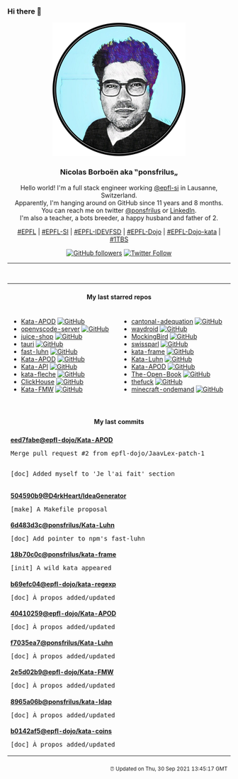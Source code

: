 ### Hi there 👋

<p align="center">
  <!-- use https://avatars.githubusercontent.com/u/176002?v=4 for your default github picture -->
  <img src="https://raw.githubusercontent.com/ponsfrilus/ponsfrilus/master/img/ponsfrilus.png" title="Nicolas Borboën aka ‟ponsfrilus„" alt="Nicolas Borboën aka ‟ponsfrilus„" />
  <h3 align="center">
    Nicolas Borboën aka ‟ponsfrilus„
  </h3>
  <p align="center">
    Hello world! I'm a full stack engineer working <a href="https://github.com/epfl-si">@epfl-si</a> in Lausanne, Switzerland.
    <br />Apparently, I'm hanging around on GitHub since 11 years and 8 months.
    <br />You can reach me on twitter <a href="https://twitter.com/ponsfrilus">@ponsfrilus</a> or <a href="http://linkedin.com/in/nicolasborboen">LinkedIn</a>.
    <br />I'm also a teacher, a bots breeder, a happy husband and father of 2.
  </p>
  <p align="center">
    <a href="https://www.epfl.ch">#EPFL</a> | 
    <a href="https://github.com/epfl-si/">#EPFL-SI</a> | 
    <a href="https://github.com/epfl-idevfsd">#EPFL-IDEVFSD</a> | 
    <a href="https://github.com/topics/epfl-dojo">#EPFL-Dojo</a> | 
    <a href="https://github.com/topics/epfl-dojo-kata">#EPFL-Dojo-kata</a> | 
    <a href="https://en.wikipedia.org/wiki/Indentation_style#Variant:_1TBS_(OTBS)">#1TBS</a>
  </p>
  <p align="center">
    <a href="https://github.com/ponsfrilus"><img alt="GitHub followers" src="https://img.shields.io/github/followers/ponsfrilus?label=Follow%20me%20on%20github&style=social"></a>
    <a href="https://twitter.com/ponsfrilus"><img alt="Twitter Follow" src="https://img.shields.io/twitter/follow/ponsfrilus?label=follow%20me%20on%20twitter&style=social"></a>
  </p>
  </p><hr><table align="center">
<tr>
<td colspan="2" align="center"><h4>My last starred repos</h4></td>
</tr>
<tr>
<td valign="top">
<ul>
<li>
<a href="https://github.com/JaavLex/Kata-APOD" title="Kata APOD - Astronomy Picture of the Day // create your own APOD browser" target="_blank">Kata-APOD</a>&nbsp;<a href="https://github.com/JaavLex/Kata-APOD" title="Kata APOD - Astronomy Picture of the Day // create your own APOD browser" target="_blank"><img src="https://img.shields.io/github/stars/JaavLex/Kata-APOD?style=social" alt="GitHub"></a>
</li>
<li>
<a href="https://github.com/gitpod-io/openvscode-server" title="Run upstream VS Code on a remote machine with access through a modern web browser from any device, anywhere." target="_blank">openvscode-server</a>&nbsp;<a href="https://github.com/gitpod-io/openvscode-server" title="Run upstream VS Code on a remote machine with access through a modern web browser from any device, anywhere." target="_blank"><img src="https://img.shields.io/github/stars/gitpod-io/openvscode-server?style=social" alt="GitHub"></a>
</li>
<li>
<a href="https://github.com/juice-shop/juice-shop" title="OWASP Juice Shop: Probably the most modern and sophisticated insecure web application" target="_blank">juice-shop</a>&nbsp;<a href="https://github.com/juice-shop/juice-shop" title="OWASP Juice Shop: Probably the most modern and sophisticated insecure web application" target="_blank"><img src="https://img.shields.io/github/stars/juice-shop/juice-shop?style=social" alt="GitHub"></a>
</li>
<li>
<a href="https://github.com/tauri-apps/tauri" title="Build smaller, faster, and more secure desktop applications with a web frontend." target="_blank">tauri</a>&nbsp;<a href="https://github.com/tauri-apps/tauri" title="Build smaller, faster, and more secure desktop applications with a web frontend." target="_blank"><img src="https://img.shields.io/github/stars/tauri-apps/tauri?style=social" alt="GitHub"></a>
</li>
<li>
<a href="https://github.com/bendrucker/fast-luhn" title="A fast Luhn algorithm for validating credit cards" target="_blank">fast-luhn</a>&nbsp;<a href="https://github.com/bendrucker/fast-luhn" title="A fast Luhn algorithm for validating credit cards" target="_blank"><img src="https://img.shields.io/github/stars/bendrucker/fast-luhn?style=social" alt="GitHub"></a>
</li>
<li>
<a href="https://github.com/crazylady2004/Kata-APOD" title="null" target="_blank">Kata-APOD</a>&nbsp;<a href="https://github.com/crazylady2004/Kata-APOD" title="null" target="_blank"><img src="https://img.shields.io/github/stars/crazylady2004/Kata-APOD?style=social" alt="GitHub"></a>
</li>
<li>
<a href="https://github.com/epfl-dojo/Kata-API" title="Kata API — pour entraîner le développement d'API et la compréhension des requêtes HTTP" target="_blank">Kata-API</a>&nbsp;<a href="https://github.com/epfl-dojo/Kata-API" title="Kata API — pour entraîner le développement d'API et la compréhension des requêtes HTTP" target="_blank"><img src="https://img.shields.io/github/stars/epfl-dojo/Kata-API?style=social" alt="GitHub"></a>
</li>
<li>
<a href="https://github.com/Azecko/kata-fleche" title="Kata : créer une flèche selon entrée de l'utilisateur" target="_blank">kata-fleche</a>&nbsp;<a href="https://github.com/Azecko/kata-fleche" title="Kata : créer une flèche selon entrée de l'utilisateur" target="_blank"><img src="https://img.shields.io/github/stars/Azecko/kata-fleche?style=social" alt="GitHub"></a>
</li>
<li>
<a href="https://github.com/ClickHouse/ClickHouse" title="ClickHouse® is a free analytics DBMS for big data" target="_blank">ClickHouse</a>&nbsp;<a href="https://github.com/ClickHouse/ClickHouse" title="ClickHouse® is a free analytics DBMS for big data" target="_blank"><img src="https://img.shields.io/github/stars/ClickHouse/ClickHouse?style=social" alt="GitHub"></a>
</li>
<li>
<a href="https://github.com/epfl-dojo/Kata-FMW" title="Kata FBI Most Wanted (FMW) // Crete a quiz with the FBI top 10 most wanted fugitives" target="_blank">Kata-FMW</a>&nbsp;<a href="https://github.com/epfl-dojo/Kata-FMW" title="Kata FBI Most Wanted (FMW) // Crete a quiz with the FBI top 10 most wanted fugitives" target="_blank"><img src="https://img.shields.io/github/stars/epfl-dojo/Kata-FMW?style=social" alt="GitHub"></a>
</li>
</ul>
<img width="450" height="1" /></td>
<td valign="top">
<ul>
<li>
<a href="https://github.com/sephii/cantonal-adequation" title="Measure your Swiss cantonal adequation from votation objects" target="_blank">cantonal-adequation</a>&nbsp;<a href="https://github.com/sephii/cantonal-adequation" title="Measure your Swiss cantonal adequation from votation objects" target="_blank"><img src="https://img.shields.io/github/stars/sephii/cantonal-adequation?style=social" alt="GitHub"></a>
</li>
<li>
<a href="https://github.com/waydroid/waydroid" title="null" target="_blank">waydroid</a>&nbsp;<a href="https://github.com/waydroid/waydroid" title="null" target="_blank"><img src="https://img.shields.io/github/stars/waydroid/waydroid?style=social" alt="GitHub"></a>
</li>
<li>
<a href="https://github.com/babysor/MockingBird" title="🚀AI拟声: 5秒内克隆您的声音并生成任意语音内容 Clone a voice in 5 seconds to generate arbitrary speech in real-time" target="_blank">MockingBird</a>&nbsp;<a href="https://github.com/babysor/MockingBird" title="🚀AI拟声: 5秒内克隆您的声音并生成任意语音内容 Clone a voice in 5 seconds to generate arbitrary speech in real-time" target="_blank"><img src="https://img.shields.io/github/stars/babysor/MockingBird?style=social" alt="GitHub"></a>
</li>
<li>
<a href="https://github.com/zumbov2/swissparl" title="The Swiss Parliament Webservices R API" target="_blank">swissparl</a>&nbsp;<a href="https://github.com/zumbov2/swissparl" title="The Swiss Parliament Webservices R API" target="_blank"><img src="https://img.shields.io/github/stars/zumbov2/swissparl?style=social" alt="GitHub"></a>
</li>
<li>
<a href="https://github.com/ponsfrilus/kata-frame" title="Kata : calcul d'encombrement en 2D" target="_blank">kata-frame</a>&nbsp;<a href="https://github.com/ponsfrilus/kata-frame" title="Kata : calcul d'encombrement en 2D" target="_blank"><img src="https://img.shields.io/github/stars/ponsfrilus/kata-frame?style=social" alt="GitHub"></a>
</li>
<li>
<a href="https://github.com/ponsfrilus/Kata-Luhn" title="Kata : implémenter la formule de Luhn pour vérifier des numéros de cartes bancaires" target="_blank">Kata-Luhn</a>&nbsp;<a href="https://github.com/ponsfrilus/Kata-Luhn" title="Kata : implémenter la formule de Luhn pour vérifier des numéros de cartes bancaires" target="_blank"><img src="https://img.shields.io/github/stars/ponsfrilus/Kata-Luhn?style=social" alt="GitHub"></a>
</li>
<li>
<a href="https://github.com/Azecko/Kata-APOD" title="Kata APOD - Astronomy Picture of the Day // create your own APOD browser" target="_blank">Kata-APOD</a>&nbsp;<a href="https://github.com/Azecko/Kata-APOD" title="Kata APOD - Astronomy Picture of the Day // create your own APOD browser" target="_blank"><img src="https://img.shields.io/github/stars/Azecko/Kata-APOD?style=social" alt="GitHub"></a>
</li>
<li>
<a href="https://github.com/joeycastillo/The-Open-Book" title="null" target="_blank">The-Open-Book</a>&nbsp;<a href="https://github.com/joeycastillo/The-Open-Book" title="null" target="_blank"><img src="https://img.shields.io/github/stars/joeycastillo/The-Open-Book?style=social" alt="GitHub"></a>
</li>
<li>
<a href="https://github.com/nvbn/thefuck" title="Magnificent app which corrects your previous console command." target="_blank">thefuck</a>&nbsp;<a href="https://github.com/nvbn/thefuck" title="Magnificent app which corrects your previous console command." target="_blank"><img src="https://img.shields.io/github/stars/nvbn/thefuck?style=social" alt="GitHub"></a>
</li>
<li>
<a href="https://github.com/doctorray117/minecraft-ondemand" title="Templates to deploy a serverless Minecraft Server on demand in AWS" target="_blank">minecraft-ondemand</a>&nbsp;<a href="https://github.com/doctorray117/minecraft-ondemand" title="Templates to deploy a serverless Minecraft Server on demand in AWS" target="_blank"><img src="https://img.shields.io/github/stars/doctorray117/minecraft-ondemand?style=social" alt="GitHub"></a>
</li>
</ul>
<img width="450" height="1" /></td>
</tr>
<tr>
<td colspan="2" align="center"><h4>My last commits</h4></td>
</tr>
<tr>
        <td colspan="2">
          <div><strong><a href="https://api.github.com/repos/epfl-dojo/Kata-APOD/commits/eed7fabe16a55aa759ddd5afd488d81849e45013" title="2021-09-30T10:54:08.000+02:00" target="_blank">eed7fabe</a><a href="https://github.com/epfl-dojo">@epfl-dojo</a><a href="https://github.com/epfl-dojo/Kata-APOD" title="Kata APOD - Astronomy Picture of the Day // create your own APOD browser">/Kata-APOD</a></strong></div>
          <pre>Merge pull request #2 from epfl-dojo/JaavLex-patch-1

[doc] Added myself to 'Je l'ai fait' section</pre>
        </td>
        </tr><tr>
        <td colspan="2">
          <div><strong><a href="https://api.github.com/repos/D4rkHeart/IdeaGenerator/commits/504590b982e62e66f89e77c43f28f50d9329a50c" title="2021-09-27T17:20:20.000+02:00" target="_blank">504590b9</a><a href="https://github.com/D4rkHeart">@D4rkHeart</a><a href="https://github.com/D4rkHeart/IdeaGenerator" title="A application who give idea for training">/IdeaGenerator</a></strong></div>
          <pre>[make] A Makefile proposal</pre>
        </td>
        </tr><tr>
        <td colspan="2">
          <div><strong><a href="https://api.github.com/repos/ponsfrilus/Kata-Luhn/commits/6d483d3cbe18956ec8d134f14f0a4eb06d2f2e21" title="2021-09-24T23:58:17.000+02:00" target="_blank">6d483d3c</a><a href="https://github.com/ponsfrilus">@ponsfrilus</a><a href="https://github.com/ponsfrilus/Kata-Luhn" title="Kata : implémenter la formule de Luhn pour vérifier des numéros de cartes bancaires">/Kata-Luhn</a></strong></div>
          <pre>[doc] Add pointer to npm's fast-luhn</pre>
        </td>
        </tr><tr>
        <td colspan="2">
          <div><strong><a href="https://api.github.com/repos/ponsfrilus/kata-frame/commits/18b70c0cad10d68747cb709df58266180e3b445b" title="2021-09-24T23:10:48.000+02:00" target="_blank">18b70c0c</a><a href="https://github.com/ponsfrilus">@ponsfrilus</a><a href="https://github.com/ponsfrilus/kata-frame" title="Kata : calcul d'encombrement en 2D">/kata-frame</a></strong></div>
          <pre>[init] A wild kata appeared</pre>
        </td>
        </tr><tr>
        <td colspan="2">
          <div><strong><a href="https://api.github.com/repos/epfl-dojo/kata-regexp/commits/b69efc0485e067782fd6426586a1c9d8e9eaf78a" title="2021-09-24T23:03:42.000+02:00" target="_blank">b69efc04</a><a href="https://github.com/epfl-dojo">@epfl-dojo</a><a href="https://github.com/epfl-dojo/kata-regexp" title="Kata d'exploration des expressions régulières (RegExp)">/kata-regexp</a></strong></div>
          <pre>[doc] À propos added/updated</pre>
        </td>
        </tr><tr>
        <td colspan="2">
          <div><strong><a href="https://api.github.com/repos/epfl-dojo/Kata-APOD/commits/40410259927d64ebe3b3e44857e6e481cc078f11" title="2021-09-24T23:01:49.000+02:00" target="_blank">40410259</a><a href="https://github.com/epfl-dojo">@epfl-dojo</a><a href="https://github.com/epfl-dojo/Kata-APOD" title="Kata APOD - Astronomy Picture of the Day // create your own APOD browser">/Kata-APOD</a></strong></div>
          <pre>[doc] À propos added/updated</pre>
        </td>
        </tr><tr>
        <td colspan="2">
          <div><strong><a href="https://api.github.com/repos/ponsfrilus/Kata-Luhn/commits/f7035ea78c17355257d06fc9f611e10ddbefad7d" title="2021-09-24T23:01:28.000+02:00" target="_blank">f7035ea7</a><a href="https://github.com/ponsfrilus">@ponsfrilus</a><a href="https://github.com/ponsfrilus/Kata-Luhn" title="Kata : implémenter la formule de Luhn pour vérifier des numéros de cartes bancaires">/Kata-Luhn</a></strong></div>
          <pre>[doc] À propos added/updated</pre>
        </td>
        </tr><tr>
        <td colspan="2">
          <div><strong><a href="https://api.github.com/repos/epfl-dojo/Kata-FMW/commits/2e5d02b9f1c8f506668ee8959f91ea97f0818977" title="2021-09-24T23:01:20.000+02:00" target="_blank">2e5d02b9</a><a href="https://github.com/epfl-dojo">@epfl-dojo</a><a href="https://github.com/epfl-dojo/Kata-FMW" title="Kata FBI Most Wanted (FMW) // Crete a quiz with the FBI top 10 most wanted fugitives">/Kata-FMW</a></strong></div>
          <pre>[doc] À propos added/updated</pre>
        </td>
        </tr><tr>
        <td colspan="2">
          <div><strong><a href="https://api.github.com/repos/ponsfrilus/kata-ldap/commits/8965a06b9f25facba25324bfa56a80f4b7ba01b8" title="2021-09-24T22:59:19.000+02:00" target="_blank">8965a06b</a><a href="https://github.com/ponsfrilus">@ponsfrilus</a><a href="https://github.com/ponsfrilus/kata-ldap" title="  Kata d'exploration d'un annuaire LDAP (ldapsearch)">/kata-ldap</a></strong></div>
          <pre>[doc] À propos added/updated</pre>
        </td>
        </tr><tr>
        <td colspan="2">
          <div><strong><a href="https://api.github.com/repos/epfl-dojo/kata-coins/commits/b0142af59a97ef0930a6b8be5d4c48dc3af37639" title="2021-09-24T22:59:09.000+02:00" target="_blank">b0142af5</a><a href="https://github.com/epfl-dojo">@epfl-dojo</a><a href="https://github.com/epfl-dojo/kata-coins" title="Kata : exploration du Problème du rendu de monnaie">/kata-coins</a></strong></div>
          <pre>[doc] À propos added/updated</pre>
        </td>
        </tr><tfoot>
<tr>
<td colspan="2" align="right">
<img width="900" height="1" />
<small>⏰ Updated on Thu, 30 Sep 2021 13:45:17 GMT</small>
</td>
</tr>
</tfoot>
<br />
</table>
